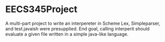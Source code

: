 # EECS345Project
A multi-part project to write an interpereter in Scheme
Lex, Simpleparser, and test.javaish were presupplied. End goal, calling interperit should evaluate a given file written in a simple java-like language.
